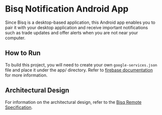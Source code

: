 # Bisq Notification Android App

Since Bisq is a desktop-based application, this Android app enables you to pair it with your desktop
application and receive important notifications such as trade updates and offer alerts when you are
not near your computer.

## How to Run

To build this project, you will need to create your own `google-services.json` file and place it
under the app/ directory. Refer to
[firebase documentation](https://firebase.google.com/docs/android/setup#add-config-file)
for more information.

## Architectural Design

For information on the architectural design, refer to the
[Bisq Remote Specification](https://github.com/bisq-network/bisqremote/wiki/Specification).
